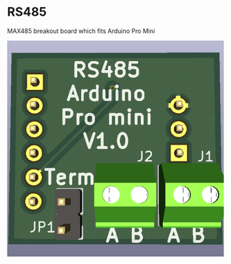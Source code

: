 # RS485
MAX485 breakout board which fits Arduino Pro Mini

![TOP view](https://raw.githubusercontent.com/csabar/RS485/master/releases/rs485_v1_0_top.png)
